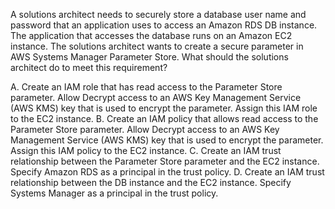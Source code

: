 A solutions architect needs to securely store a database user name and password that an application uses to access an Amazon RDS DB instance. The application that accesses the database runs on an Amazon EC2 instance. The solutions architect wants to create a secure parameter in AWS Systems Manager Parameter Store. What should the solutions architect do to meet this requirement? 

A. Create an IAM role that has read access to the Parameter Store parameter. Allow Decrypt access to an AWS Key Management Service (AWS KMS) key that is used to encrypt the parameter. Assign this IAM role to the EC2 instance. 
B. Create an IAM policy that allows read access to the Parameter Store parameter. Allow Decrypt access to an AWS Key Management Service (AWS KMS) key that is used to encrypt the parameter. Assign this IAM policy to the EC2 instance. 
C. Create an IAM trust relationship between the Parameter Store parameter and the EC2 instance. Specify Amazon RDS as a principal in the trust policy. 
D. Create an IAM trust relationship between the DB instance and the EC2 instance. Specify Systems Manager as a principal in the trust policy.